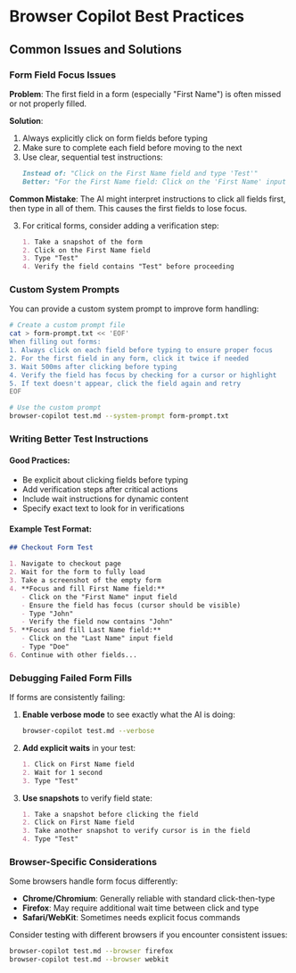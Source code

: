 # Browser Copilot Best Practices

## Common Issues and Solutions

### Form Field Focus Issues

**Problem**: The first field in a form (especially "First Name") is often missed or not properly filled.

**Solution**: 
1. Always explicitly click on form fields before typing
2. Make sure to complete each field before moving to the next
3. Use clear, sequential test instructions:
   ```markdown
   Instead of: "Click on the First Name field and type 'Test'"
   Better: "For the First Name field: Click on the 'First Name' input field, then immediately type 'Test' in that field"
   ```
   
**Common Mistake**: The AI might interpret instructions to click all fields first, then type in all of them. This causes the first fields to lose focus.

3. For critical forms, consider adding a verification step:
   ```markdown
   1. Take a snapshot of the form
   2. Click on the First Name field
   3. Type "Test"
   4. Verify the field contains "Test" before proceeding
   ```

### Custom System Prompts

You can provide a custom system prompt to improve form handling:

```bash
# Create a custom prompt file
cat > form-prompt.txt << 'EOF'
When filling out forms:
1. Always click on each field before typing to ensure proper focus
2. For the first field in any form, click it twice if needed
3. Wait 500ms after clicking before typing
4. Verify the field has focus by checking for a cursor or highlight
5. If text doesn't appear, click the field again and retry
EOF

# Use the custom prompt
browser-copilot test.md --system-prompt form-prompt.txt
```

### Writing Better Test Instructions

#### Good Practices:
- Be explicit about clicking fields before typing
- Add verification steps after critical actions
- Include wait instructions for dynamic content
- Specify exact text to look for in verifications

#### Example Test Format:
```markdown
## Checkout Form Test

1. Navigate to checkout page
2. Wait for the form to fully load
3. Take a screenshot of the empty form
4. **Focus and fill First Name field:**
   - Click on the "First Name" input field
   - Ensure the field has focus (cursor should be visible)
   - Type "John"
   - Verify the field now contains "John"
5. **Focus and fill Last Name field:**
   - Click on the "Last Name" input field
   - Type "Doe"
6. Continue with other fields...
```

### Debugging Failed Form Fills

If forms are consistently failing:

1. **Enable verbose mode** to see exactly what the AI is doing:
   ```bash
   browser-copilot test.md --verbose
   ```

2. **Add explicit waits** in your test:
   ```markdown
   1. Click on First Name field
   2. Wait for 1 second
   3. Type "Test"
   ```

3. **Use snapshots** to verify field state:
   ```markdown
   1. Take a snapshot before clicking the field
   2. Click on First Name field
   3. Take another snapshot to verify cursor is in the field
   4. Type "Test"
   ```

### Browser-Specific Considerations

Some browsers handle form focus differently:
- **Chrome/Chromium**: Generally reliable with standard click-then-type
- **Firefox**: May require additional wait time between click and type
- **Safari/WebKit**: Sometimes needs explicit focus commands

Consider testing with different browsers if you encounter consistent issues:
```bash
browser-copilot test.md --browser firefox
browser-copilot test.md --browser webkit
```